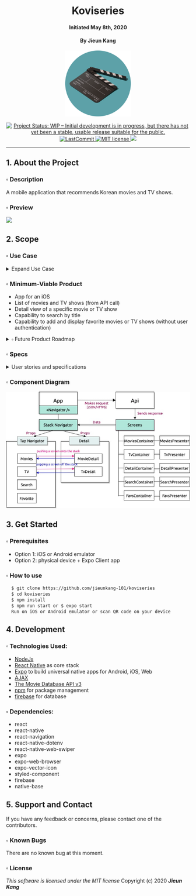 <h1 align="center">
  Koviseries 
</h1> 
<h4 align="center">
  Initiated May 8th, 2020
</h4>
<h4 align="center">
  By Jieun Kang
</h4>
<p align="center">
  <img src="./assets/icon.png" width="180px" />
</p>

<p align="center">
  <a href="https://www.repostatus.org/#wip">
    <img alt="Project Status: WIP – Initial development is in progress, but there has not yet been a stable, usable release suitable for the public." src="https://www.repostatus.org/badges/latest/wip.svg">
  </a>
  <a href="#/koviseries/commits/master">
    <img alt="LastCommit" src="https://img.shields.io/github/last-commit/jieunkang-101/koviseries">
  </a>
  <a href="https://lbesson.mit-license.org/">
    <img alt="MIT license" src="https://img.shields.io/badge/License-MIT-orange.svg">
  </a>
  <a href="https://linkedin.com/in/jieun--kang">
    <img src="https://img.shields.io/badge/-LinkedIn-linkedin.svg?style=flat&logo=linkedin&colorB=0077b5">
  </a>
</p>

---

## 1. About the Project

### ▫︎ Description
A mobile application that recommends Korean movies and TV shows.

### ▫︎ Preview
<img src="./assets/koviseries-screenshot.gif" width="320px" />

## 2. Scope

### ▫︎ Use Case
<details>
<summary>Expand Use Case</summary>

The users of this app will be those who are interested in Korean movies and TV shows but are uncomfortable to search with a specific query. Users don’t need to search using filters on existing massive movie applications. I think there are more and more people interested in Korean movies and TV shows these days, but there is not enough app to provide information about them. This application will be focused on that need.

The product will be able to display movies and TV shows that are now playing, popular, upcoming, top-rated, and offer the detail page of each movie or TV show.

The product will offer search functionality and users can mark as a favorite movie or TV show and see them on their favorite list.

</details>

### ▫︎ Minimum-Viable Product
* App for an iOS
* List of movies and TV shows (from API call)
* Detail view of a specific movie or TV show
* Capability to search by title
* Capability to add and display favorite movies or TV shows (without user authentication)

<details>
<summary>▫︎ Future Product Roadmap</summary>

* User registration (database storage)
* User login/sign-out (with database authentication)
* Capability to mark as favorite movie or TV show to the user’s favorite list 
* Capability to rate of a certain movie or TV show
* CRUD functionality for a user’s review
* Capability to display a list of casts in Movie’s detail view and display a detail view of a certain actor
* Capability to display a list of similar movies 
* Capability to search by actor name
* Capability to edit a user’s profile (database storage)
* User authorization (admin)
* Capability to manage movies, TV shows and reviews by admin

</details>  

### ▫︎ Specs
<details>
  <summary>User stories and specifications</summary>

  * As a User, I want to see lists of movies and tv shows. 
  * As a User, I want to be able to click on a movie or TV show to see its detail page.
  * As a User, I want to search for movies or a TV shows by title.
  * As a User, I want to mark as a favorite movie or TV show. 
  * As a User, I want to see list of my favorite movies and TV shows.

</details>  

### ▫︎ Component Diagram 
  <img src="./assets/diagram.jpg" alt="Application Component Tree" width= "640px" /> 

## 3. Get Started  

### ▫︎ Prerequisites
  * Option 1: iOS or Android emulator
  * Option 2: physical device + Expo Client app

### ▫︎ How to use
```
  $ git clone https://github.com/jieunkang-101/koviseries
  $ cd koviseries
  $ npm install  
  $ npm run start or $ expo start
  Run on iOS or Android emulator or scan QR code on your device
```

## 4. Development

### ▫︎ Technologies Used:
  * [NodeJs](https://nodejs.org/en/)
  * [React Native](https://reactnative.dev/) as core stack
  * [Expo](https://expo.io/) to build universal native apps for Android, iOS, Web
  * [AJAX](https://en.wikipedia.org/wiki/Ajax_(programming))
  * [The Movie Database API v3](https://developers.themoviedb.org/3/getting-started/introduction)
  * [npm](https://www.npmjs.com/) for package management
  * [firebase](https://firebase.google.com/) for database

### ▫︎ Dependencies:
  * react
  * react-native
  * react-navigation
  * react-native-dotenv
  * react-native-web-swiper
  * expo
  * expo-web-browser
  * expo-vector-icon
  * styled-component
  * firebase
  * native-base

## 5. Support and Contact

If you have any feedback or concerns, please contact one of the contributors.

### ▫︎  Known Bugs
There are no known bug at this moment.

### ▫︎ License
*This software is licensed under the MIT license*
Copyright (c) 2020 **_Jieun Kang_**